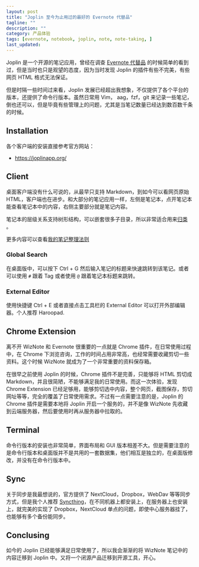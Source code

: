 ```yaml
---
layout: post
title: "Joplin 至今为止用过的最好的 Evernote 代替品"
tagline: ""
description: ""
category: 产品体验
tags: [evernote, notebook, joplin, note, note-taking, ]
last_updated:
---
```


Joplin 是一个开源的笔记应用，曾经在调查 [Evernote 代替品](/post/2016/07/evernote-alternative.html) 的时候简单的看到过，但是当时也只是观望的态度，因为当时发现 Joplin 的插件有些不完美，有些网页 HTML 格式无法保证。

但是时隔一些时间过来看，Joplin 发展已经超出我想象，不仅提供了各个平台的版本，还提供了命令行版本。虽然日常用 Vim， aag，fzf，git 来记录一些笔记，倒也还可以，但是毕竟有些管理上的问题，尤其是当笔记数量已经达到数百数千条的时候。

## Installation

各个客户端的安装直接参考官方网站：

- <https://joplinapp.org/>

## Client

桌面客户端没有什么可说的，从最早只支持 Markdown，到如今可以看网页原始 HTML，客户端也在进步。和大部分的笔记应用一样，左侧是笔记本，点开笔记本能查看笔记本中的内容，右侧主要部分就是笔记内容。

笔记本的层级关系支持树形结构，可以嵌套很多子目录，所以非常适合用来[归类](/post/2016/11/folder-vs-tag-lable.html) 。

更多内容可以查看[我的笔记整理法则](/post/2016/12/note-taking-style.html)

### Global Search
在桌面版中，可以按下 Ctrl + G 然后输入笔记的标题来快速跳转到该笔记。或者可以使用 `#` 跟着 Tag 或者使用 `@` 跟着笔记本标题来跳转。

### External Editor
使用快捷键 Ctrl + E 或者直接点击工具栏的 External Editor 可以打开外部编辑器。个人推荐 Haroopad.


## Chrome Extension
离不开 WizNote 和 Evernote 很重要的一点就是 Chrome 插件，在日常使用过程中，在 Chrome 下浏览咨询，工作的时间占用非常高，也经常需要收藏剪切一些资料。这个时候 WizNote 就成为了一个非常重要的资料保存箱。

在很早之前使用 Joplin 的时候，Chrome 插件不是完善，只能够将 HTML 剪切成 Markdown，并且很简陋，不能够满足我的日常使用。而这一次体验，发现 Chrome Extension 已经足够用，能够剪切选中内容，整个网页，截图保存，剪切网址等等，完全的覆盖了日常使用需求。不过有一点需要注意的是，Joplin 的 Chrome 插件是需要本地将 Joplin 开启一个服务的，并不是像 WizNote 先收藏到云端服务器，然后要使用时再从服务器中拉取的。

## Terminal
命令行版本的安装也非常简单，界面布局和 GUI 版本相差不大。但是需要注意的是命令行版本和桌面版并不是共用的一套数据集，他们相互是独立的，在桌面版修改，并没有在命令行版本中。

## Sync
关于同步是我最想说的，官方提供了 NextCloud，Dropbox，WebDav 等等同步方式，但是我个人推荐 [Syncthing](/post/2019/10/syncthing.html)，在不同机器上都安装上，在服务器上也安装上，就完美的实现了 Dropbox，NextCloud 单点的问题，即使中心服务器挂了，也能够有多个备份能同步。

## Conclusing
如今的 Joplin 已经能够满足日常使用了，所以我会渐渐的将 WizNote 笔记中的内容迁移到 Joplin 中。又将一个闭源产品迁移到开源工具，开心。
